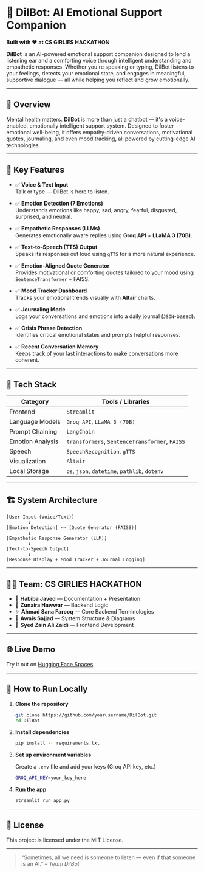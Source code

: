 
# 🤖 DilBot: AI Emotional Support Companion

**Built with ❤️ at CS GIRLIES HACKATHON**

**DilBot** is an AI-powered emotional support companion designed to lend a listening ear and a comforting voice through intelligent understanding and empathetic responses. Whether you're speaking or typing, DilBot listens to your feelings, detects your emotional state, and engages in meaningful, supportive dialogue — all while helping you reflect and grow emotionally.

---

## 🧠 Overview

Mental health matters. **DilBot** is more than just a chatbot — it's a voice-enabled, emotionally intelligent support system. Designed to foster emotional well-being, it offers empathy-driven conversations, motivational quotes, journaling, and even mood tracking, all powered by cutting-edge AI technologies.

---

## 🚀 Key Features

- ✅ **Voice & Text Input**  
  Talk or type — DilBot is here to listen.

- ✅ **Emotion Detection (7 Emotions)**  
  Understands emotions like happy, sad, angry, fearful, disgusted, surprised, and neutral.

- ✅ **Empathetic Responses (LLMs)**  
  Generates emotionally aware replies using **Groq API** + **LLaMA 3 (70B)**.

- ✅ **Text-to-Speech (TTS) Output**  
  Speaks its responses out loud using `gTTS` for a more natural experience.

- ✅ **Emotion-Aligned Quote Generator**  
  Provides motivational or comforting quotes tailored to your mood using `SentenceTransformer` + FAISS.

- ✅ **Mood Tracker Dashboard**  
  Tracks your emotional trends visually with **Altair** charts.

- ✅ **Journaling Mode**  
  Logs your conversations and emotions into a daily journal (`JSON`-based).

- ✅ **Crisis Phrase Detection**  
  Identifies critical emotional states and prompts helpful responses.

- ✅ **Recent Conversation Memory**  
  Keeps track of your last interactions to make conversations more coherent.

---

## 🧰 Tech Stack

| Category              | Tools / Libraries                                                                 |
|-----------------------|------------------------------------------------------------------------------------|
| Frontend              | `Streamlit`                                                                       |
| Language Models       | `Groq API`, `LLaMA 3 (70B)`                                                        |
| Prompt Chaining       | `LangChain`                                                                       |
| Emotion Analysis      | `transformers`, `SentenceTransformer`, `FAISS`                                    |
| Speech                | `SpeechRecognition`, `gTTS`                                                        |
| Visualization         | `Altair`                                                                          |
| Local Storage         | `os`, `json`, `datetime`, `pathlib`, `dotenv`                                     |

---

## 🏗️ System Architecture

```
[User Input (Voice/Text)]
        ↓
[Emotion Detection] ←→ [Quote Generator (FAISS)]
        ↓
[Empathetic Response Generator (LLM)]
        ↓
[Text-to-Speech Output]
        ↓
[Response Display + Mood Tracker + Journal Logging]
```

---

## 👩‍💻 Team: CS GIRLIES HACKATHON

- 🔹 **Habiba Javed** — Documentation + Presentation  
- 🔹 **Zunaira Hawwar** — Backend Logic  
- ✨ **Ahmad Sana Farooq** — Core Backend Terminologies  
- 🔹 **Awais Sajjad** — System Structure & Diagrams  
- 🔹 **Syed Zain Ali Zaidi** — Frontend Development  

---

## 🌐 Live Demo

Try it out on [Hugging Face Spaces](https://huggingface.co/spaces/ahmadsanafarooq/DilBot)

---

## 📁 How to Run Locally

1. **Clone the repository**

   ```bash
   git clone https://github.com/yourusername/DilBot.git
   cd DilBot
   ```

2. **Install dependencies**

   ```bash
   pip install -r requirements.txt
   ```

3. **Set up environment variables**

   Create a `.env` file and add your keys (Groq API key, etc.)

   ```bash
   GROQ_API_KEY=your_key_here
   ```

4. **Run the app**

   ```bash
   streamlit run app.py
   ```

---


## 📃 License

This project is licensed under the MIT License.

---

> “Sometimes, all we need is someone to listen — even if that someone is an AI.” – *Team DilBot*
